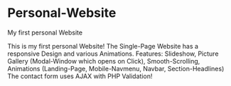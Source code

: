 # Personal-Website
My first personal Website

This is my first personal Website!
The Single-Page Website has a responsive Design and various Animations.
Features: Slideshow, Picture Gallery (Modal-Window which opens on Click), Smooth-Scrolling, Animations (Landing-Page, Mobile-Navmenu, Navbar, Section-Headlines)
The contact form uses AJAX with PHP Validation!
